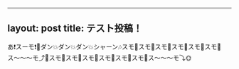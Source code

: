 

---
layout: post
title: テスト投稿！
---
 
 あ❗️スーモ❗️🌚ダン💥ダン💥ダン💥シャーン🎶スモ🌝スモ🌚スモ🌝スモ🌚スモ🌝スモ🌚ス〜〜〜モ⤴🌝スモ🌚スモ🌝スモ🌚スモ🌝スモ🌚スモ🌝ス〜〜〜モ⤵🌞
